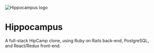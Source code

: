 ![Hippocampus logo](https://github.com/youknowhu/Hippocampus/blob/master/lib/assets/Hippocampus%20Logo%20-%20hippo%20image.jpg)

# Hippocampus
A full-stack HipCamp clone, using Ruby on Rails back-end, PostgreSQL, and React/Redux front-end.

